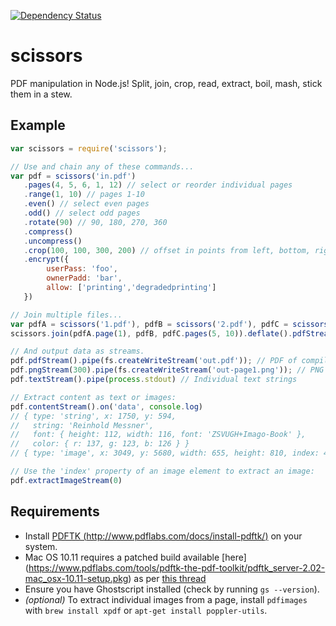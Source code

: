 [![Dependency Status](https://david-dm.org/theapsgroup/scissors.png)](https://david-dm.org/theapsgroup/scissors)

# scissors

PDF manipulation in Node.js! Split, join, crop, read, extract, boil, mash, stick them in a stew.

## Example

```javascript
var scissors = require('scissors');

// Use and chain any of these commands...
var pdf = scissors('in.pdf')
   .pages(4, 5, 6, 1, 12) // select or reorder individual pages
   .range(1, 10) // pages 1-10
   .even() // select even pages
   .odd() // select odd pages
   .rotate(90) // 90, 180, 270, 360
   .compress()
   .uncompress()
   .crop(100, 100, 300, 200) // offset in points from left, bottom, right, top
   .encrypt({
        userPass: 'foo',
        ownerPadd: 'bar',
        allow: ['printing','degradedprinting']
   })

// Join multiple files...
var pdfA = scissors('1.pdf'), pdfB = scissors('2.pdf'), pdfC = scissors('3.pdf')
scissors.join(pdfA.page(1), pdfB, pdfC.pages(5, 10)).deflate().pdfStream()...

// And output data as streams.
pdf.pdfStream().pipe(fs.createWriteStream('out.pdf')); // PDF of compiled output
pdf.pngStream(300).pipe(fs.createWriteStream('out-page1.png')); // PNG of first page at 300 dpi
pdf.textStream().pipe(process.stdout) // Individual text strings

// Extract content as text or images:
pdf.contentStream().on('data', console.log)
// { type: 'string', x: 1750, y: 594,
//   string: 'Reinhold Messner',
//   font: { height: 112, width: 116, font: 'ZSVUGH+Imago-Book' },
//   color: { r: 137, g: 123, b: 126 } }
// { type: 'image', x: 3049, y: 5680, width: 655, height: 810, index: 4 }

// Use the 'index' property of an image element to extract an image:
pdf.extractImageStream(0)
```

## Requirements

* Install [PDFTK (http://www.pdflabs.com/docs/install-pdftk/)](http://www.pdflabs.com/docs/install-pdftk/) on your system.
* Mac OS 10.11 requires a patched build available [here] (https://www.pdflabs.com/tools/pdftk-the-pdf-toolkit/pdftk_server-2.02-mac_osx-10.11-setup.pkg) as per [this thread](http://stackoverflow.com/questions/32505951/pdftk-server-on-os-x-10-11)
* Ensure you have Ghostscript installed (check by running `gs --version`).
* *(optional)* To extract individual images from a page, install `pdfimages` with `brew install xpdf` or `apt-get install poppler-utils`.
